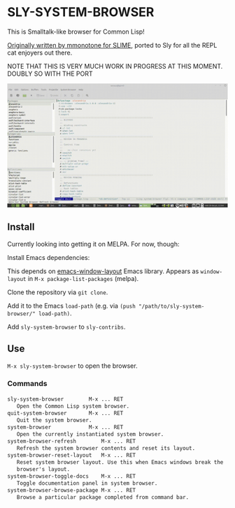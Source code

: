 # SLY-SYSTEM-BROWSER

This is Smalltalk-like browser for Common Lisp!

[Originally written by mmonotone for SLIME](https://github.com/mmontone/lisp-system-browser), ported to Sly for all the REPL cat enjoyers out there.

NOTE THAT THIS IS VERY MUCH WORK IN PROGRESS AT THIS MOMENT. DOUBLY SO WITH THE PORT

![lisp-system-browser](system-browser.gif "lisp-system-browser screenshot")

## Install

Currently looking into getting it on MELPA. For now, though:

Install Emacs dependencies:

This depends on [emacs-window-layout](https://github.com/kiwanami/emacs-window-layout) Emacs library. Appears as `window-layout` in `M-x package-list-packages` (melpa).

Clone the repository via `git clone`. 

Add it to the Emacs `load-path` (e.g. via `(push "/path/to/sly-system-browser/" load-path)`.

Add `sly-system-browser` to `sly-contribs`.

## Use

`M-x sly-system-browser` to open the browser.

### Commands

```
sly-system-browser	      M-x ... RET
   Open the Common Lisp system browser.
quit-system-browser	      M-x ... RET
   Quit the system browser.
system-browser		      M-x ... RET
   Open the currently instantiated system browser.
system-browser-refresh	      M-x ... RET
   Refresh the system browser contents and reset its layout.
system-browser-reset-layout   M-x ... RET
   Reset system browser layout. Use this when Emacs windows break the
   browser's layout.
system-browser-toggle-docs    M-x ... RET
   Toggle documentation panel in system browser.
system-browser-browse-package M-x ... RET
   Browse a particular package completed from command bar.
```
